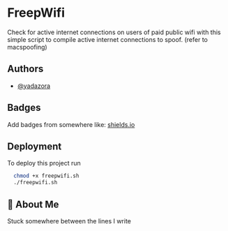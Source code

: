 
# FreepWifi

Check for active internet connections on users of paid public wifi with this simple script to compile active internet connections to spoof. (refer to macspoofing)

## Authors

- [@yadazora](https://www.github.com/yadazora)



## Badges

Add badges from somewhere like: [shields.io](https://shields.io/)


## Deployment

To deploy this project run

```bash
  chmod +x freepwifi.sh
  ./freepwifi.sh
```


## 🚀 About Me
Stuck somewhere between the lines I write

